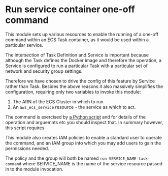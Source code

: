 # Run service container one-off command

This module sets up various resources to enable the running of a one-off command within an ECS Task container, as it would be used within a particular service.

The intersection of Task Definition and Service is important because although the Task defines the Docker image and therefore the operation, a Service is configured to run a particular Task with a particular set of network and security group settings.

Therefore we have chosen to drive the config of this feature by Service rather than Task. Besides the above reasons it also massively simplifies the configuration, requiring only two variables to invoke this module:

1. The ARN of the ECS Cluster in which to run
2. An `aws_ecs_service` resource - the service as which to act.

The command is exercised by [a Python script](../../scripts/run_service_container_one_off_command/run_command.py) and for details of the operation and arguemnts etc you should inspect that. In summary however, this script requires

This module also creates IAM policies to enable a standard user to operate the command, and an IAM group into which you may add users to gain the permissions needed.

The policy and the group will both be named `run-SERVICE_NAME-task-command` where SERVICE_NAME is the name of the service resource passed in to the module invocation. 
